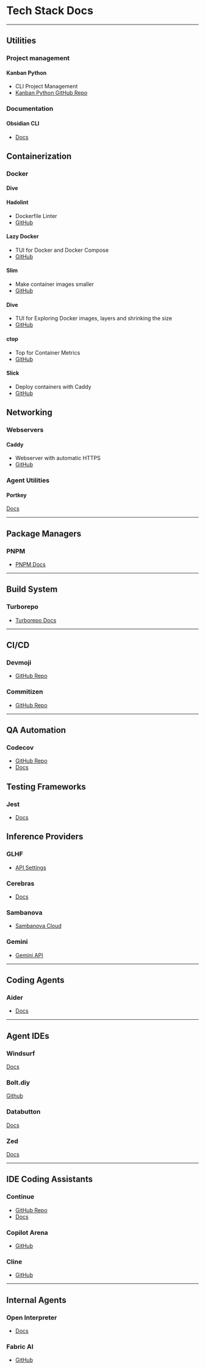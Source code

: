 # Tech Stack Docs

---

## Utilities

### Project management

#### Kanban Python

- CLI Project Management
- [Kanban Python GitHub Repo](https://github.com/Zaloog/kanban-python)

### Documentation

#### Obsidian CLI

- [Docs](https://yakitrak.github.io/obsidian-cli-docs/)

## Containerization

### Docker

#### Dive

#### Hadolint

- Dockerfile Linter
- [GitHub](https://github.com/hadolint/hadolint)

#### Lazy Docker

- TUI for Docker and Docker Compose
- [GitHub](https://github.com/jesseduffield/lazydocker?tab=readme-ov-file)

#### Slim

- Make container images smaller
- [GitHub](https://github.com/slimtoolkit/slim)

#### Dive

- TUI for Exploring Docker images, layers and shrinking the size
- [GitHub](https://github.com/wagoodman/dive)

#### ctop

- Top for Container Metrics
- [GitHub](https://github.com/bcicen/ctop)

#### Slick

- Deploy containers with Caddy
- [GitHub](https://github.com/scmmishra/slick-deploy)

## Networking

### Webservers

#### Caddy

- Webserver with automatic HTTPS
- [GitHub](https://github.com/caddyserver/caddy)

### Agent Utilities

#### Portkey

[Docs](https://portkey.ai/docs/introduction/what-is-portkey)

---

## Package Managers

### PNPM

- [PNPM Docs](https://pnpm.io/installation)

---

## Build System

### Turborepo

- [Turborepo Docs](https://turbo.build/repo/docs)

---

## CI/CD

### Devmoji

- [GitHub Repo](https://github.com/folke/devmoji)

### Commitizen

- [GitHub Repo](https://github.com/commitizen/cz-cli)

---

## QA Automation

### Codecov

- [GitHub Repo](https://github.com/codecov/codecov-action)
- [Docs](https://docs.codecov.com/docs/quick-start)

## Testing Frameworks

### Jest

- [Docs](https://jestjs.io/docs/getting-started)

## Inference Providers

### GLHF

- [API Settings](https://glhf.chat/users/settings/api)

### Cerebras

- [Docs](https://inference-docs.cerebras.ai/introduction)

### Sambanova

- [Sambanova Cloud](https://cloud.sambanova.ai/apis)

### Gemini

- [Gemini API](https://ai.google.dev/gemini-api/docs)

---

## Coding Agents

### Aider

- [Docs](https://aider.chat/)

---

## Agent IDEs

### Windsurf

[Docs](https://docs.codeium.com/windsurf/getting-started)

### Bolt.diy

[Github](https://github.com/stackblitz-labs/bolt.diy)

### Databutton

[Docs](https://docs.databutton.com/)

### Zed

[Docs](https://zed.dev/docs/)

---

## IDE Coding Assistants

### Continue

- [GitHub Repo](https://github.com/continuedev/continue)
- [Docs](https://docs.continue.dev/)

### Copilot Arena

- [GitHub](https://github.com/lmarena/copilot-arena)

### Cline

- [GitHub](https://github.com/cline/cline)

---

## Internal Agents

### Open Interpreter

- [Docs](https://docs.openinterpreter.com/getting-started/introduction)

### Fabric AI

- [GitHub](https://github.com/danielmiessler/fabric)
